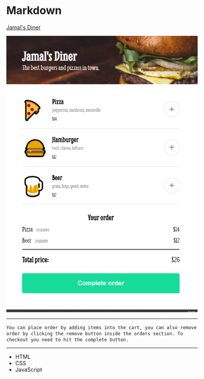 # Markdown

[Jamal's Diner](https://www.google.com)

![img](images/snap.PNG)

---

```
You can place order by adding items into the cart, you can also remove order by clicking the remove button inside the orders section. To checkout you need to hit the complete button.
```

---


* HTML
* CSS
* JavaScript

  
<!-- 

> blockquote

checkbox list

- [x] Task list checked
- [ ] not checked yet

Table 

| Topo A        | Topo B        | Topo C    |
| ------------- |:-------------:| ---------:|
| col 1         | col 2         |     $1600 |
| col 1         | col 2         |       $12 |
| col 1         | col 2         |        $1 |


  -->



